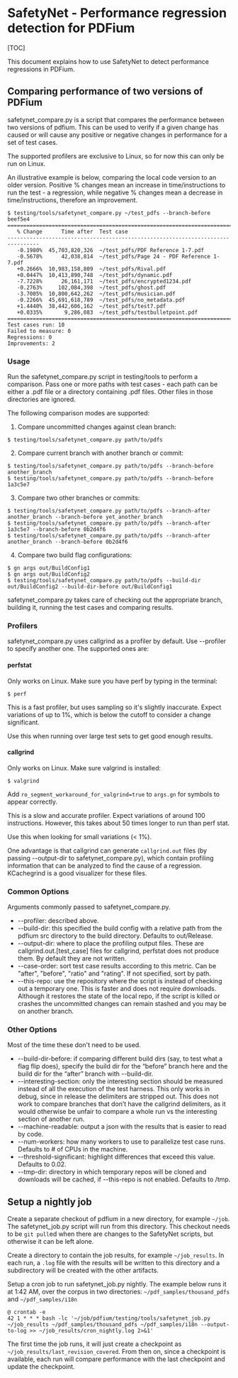 # SafetyNet - Performance regression detection for PDFium

[TOC]

This document explains how to use SafetyNet to detect performance regressions
in PDFium.

## Comparing performance of two versions of PDFium

safetynet_compare.py is a script that compares the performance between two
versions of pdfium. This can be used to verify if a given change has caused
or will cause any positive or negative changes in performance for a set of test
cases.

The supported profilers are exclusive to Linux, so for now this can only be run
on Linux.

An illustrative example is below, comparing the local code version to an older
version. Positive % changes mean an increase in time/instructions to run the
test - a regression, while negative % changes mean a decrease in
time/instructions, therefore an improvement.

```
$ testing/tools/safetynet_compare.py ~/test_pdfs --branch-before beef5e4
================================================================================
   % Change      Time after  Test case
--------------------------------------------------------------------------------
   -0.1980%  45,703,820,326  ~/test_pdfs/PDF Reference 1-7.pdf
   -0.5678%      42,038,814  ~/test_pdfs/Page 24 - PDF Reference 1-7.pdf
   +0.2666%  10,983,158,809  ~/test_pdfs/Rival.pdf
   +0.0447%  10,413,890,748  ~/test_pdfs/dynamic.pdf
   -7.7228%      26,161,171  ~/test_pdfs/encrypted1234.pdf
   -0.2763%     102,084,398  ~/test_pdfs/ghost.pdf
   -3.7005%  10,800,642,262  ~/test_pdfs/musician.pdf
   -0.2266%  45,691,618,789  ~/test_pdfs/no_metadata.pdf
   +1.4440%  38,442,606,162  ~/test_pdfs/test7.pdf
   +0.0335%       9,286,083  ~/test_pdfs/testbulletpoint.pdf
================================================================================
Test cases run: 10
Failed to measure: 0
Regressions: 0
Improvements: 2
```

### Usage

Run the safetynet_compare.py script in testing/tools to perform a comparison.
Pass one or more paths with test cases - each path can be either a .pdf file or
a directory containing .pdf files. Other files in those directories are
ignored.

The following comparison modes are supported:

1. Compare uncommitted changes against clean branch:
```shell
$ testing/tools/safetynet_compare.py path/to/pdfs
```

2. Compare current branch with another branch or commit:
```shell
$ testing/tools/safetynet_compare.py path/to/pdfs --branch-before another_branch
$ testing/tools/safetynet_compare.py path/to/pdfs --branch-before 1a3c5e7
```

3. Compare two other branches or commits:
```shell
$ testing/tools/safetynet_compare.py path/to/pdfs --branch-after another_branch --branch-before yet_another_branch
$ testing/tools/safetynet_compare.py path/to/pdfs --branch-after 1a3c5e7 --branch-before 0b2d4f6
$ testing/tools/safetynet_compare.py path/to/pdfs --branch-after another_branch --branch-before 0b2d4f6
```

4. Compare two build flag configurations:
```shell
$ gn args out/BuildConfig1
$ gn args out/BuildConfig2
$ testing/tools/safetynet_compare.py path/to/pdfs --build-dir out/BuildConfig2 --build-dir-before out/BuildConfig1
```

safetynet_compare.py takes care of checking out the appropriate branch, building
it, running the test cases and comparing results.

### Profilers

safetynet_compare.py uses callgrind as a profiler by default. Use --profiler
to specify another one. The supported ones are:

#### perfstat

Only works on Linux.
Make sure you have perf by typing in the terminal:
```shell
$ perf
```

This is a fast profiler, but uses sampling so it's slightly inaccurate.
Expect variations of up to 1%, which is below the cutoff to consider a
change significant.

Use this when running over large test sets to get good enough results.

#### callgrind

Only works on Linux.
Make sure valgrind is installed:
```shell
$ valgrind
```

Add `ro_segment_workaround_for_valgrind=true` to `args.gn` for symbols to appear
correctly.

This is a slow and accurate profiler. Expect variations of around 100
instructions. However, this takes about 50 times longer to run than perf stat.

Use this when looking for small variations (< 1%).

One advantage is that callgrind can generate `callgrind.out` files (by passing
--output-dir to safetynet_compare.py), which contain profiling information that
can be analyzed to find the cause of a regression. KCachegrind is a good
visualizer for these files.

### Common Options

Arguments commonly passed to safetynet_compare.py.

* --profiler: described above.
* --build-dir: this specified the build config with a relative path from the
pdfium src directory to the build directory. Defaults to out/Release.
* --output-dir: where to place the profiling output files. These are
callgrind.out.[test_case] files for callgrind, perfstat does not produce them.
By default they are not written.
* --case-order: sort test case results according to this metric. Can be "after",
"before", "ratio" and "rating". If not specified, sort by path.
* --this-repo: use the repository where the script is instead of checking out a
temporary one. This is faster and does not require downloads. Although it
restores the state of the local repo, if the script is killed or crashes the
uncommitted changes can remain stashed and you may be on another branch.

### Other Options

Most of the time these don't need to be used.

* --build-dir-before: if comparing different build dirs (say, to test what a
flag flip does), specify the build dir for the “before” branch here and the
build dir for the “after” branch with --build-dir.
* --interesting-section: only the interesting section should be measured instead
of all the execution of the test harness. This only works in debug, since in
release the delimiters are stripped out. This does not work to compare branches
that don’t have the callgrind delimiters, as it would otherwise be unfair to
compare a whole run vs the interesting section of another run.
* --machine-readable: output a json with the results that is easier to read by
code.
* --num-workers: how many workers to use to parallelize test case runs. Defaults
to # of CPUs in the machine.
* --threshold-significant: highlight differences that exceed this value.
Defaults to 0.02.
* --tmp-dir: directory in which temporary repos will be cloned and downloads
will be cached, if --this-repo is not enabled. Defaults to /tmp.

## Setup a nightly job

Create a separate checkout of pdfium in a new directory, for example `~/job`.
The safetynet_job.py script will run from this directory. This checkout needs to
be `git pull`ed when there are changes to the SafetyNet scripts, but otherwise
it can be left alone.

Create a directory to contain the job results, for example `~/job_results`. In
each run, a `.log` file with the results will be written to this directory and a
subdirectory will be created with the other artifacts.

Setup a cron job to run safetynet_job.py nightly. The example below runs it at
1:42 AM, over the corpus in two directories: `~/pdf_samples/thousand_pdfs` and
`~/pdf_samples/i18n`

```shell
@ crontab -e
42 1 * * * bash -lc '~/job/pdfium/testing/tools/safetynet_job.py ~/job_results ~/pdf_samples/thousand_pdfs ~/pdf_samples/i18n --output-to-log >> ~/job_results/cron_nightly.log 2>&1'
```

The first time the job runs, it will just create a checkpoint as
`~/job_results/last_revision_covered`. From then on, since a checkpoint is
available, each run will compare performance with the last checkpoint and update
the checkpoint.
